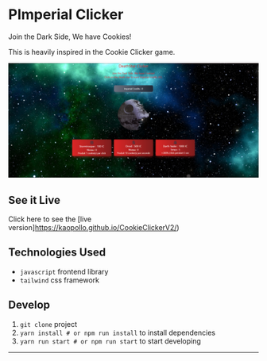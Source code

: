 # PImperial Clicker

Join the Dark Side, We have Cookies!

This is heavily inspired in the Cookie Clicker game.

![imperial-clicker](https://raw.githubusercontent.com/KaoPollo/CookieClickerV2/main/src/assets/imperialClicker.png)

## See it Live

Click here to see the [live version]https://kaopollo.github.io/CookieClickerV2/)

## Technologies Used

- `javascript` frontend library
- `tailwind` css framework

## Develop

1. `git clone` project
2. `yarn install # or npm run install` to install dependencies
3. `yarn run start # or npm run start` to start developing

---
